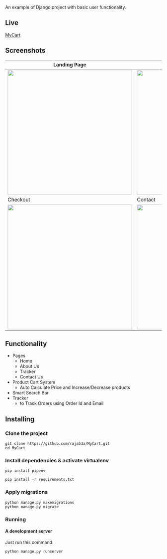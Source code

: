 An example of Django project with basic user functionality.

## Live
[MyCart](https://mycart-web.herokuapp.com/shop/)

## Screenshots

| Landing Page | Tracker | About |
| -------|--------------|-----------------|
| <img src="./screenshots/page1.PNG" width="400"> | <img src="./screenshots/tracker1.PNG" width="400"> | <img src="./screenshots/about.PNG" width="400"> |
| Checkout | Contact | Search |
| <img src="./screenshots/checkout.PNG" width="400"> | <img src="./screenshots/contact.PNG" width="400"> | <img src="./screenshots/watch_search.PNG" width="400"> |

## Functionality

- Pages
    - Home
    - About Us
    - Tracker
    - Contact Us
 - Product Cart System
    - Auto Calculate Price and Increase/Decrease products
 - Smart Search Bar
 - Tracker
    - to Track Orders using Order Id and Email


## Installing

### Clone the project

```
git clone https://github.com/raja53a/MyCart.git
cd MyCart
```

### Install dependencies & activate virtualenv

```
pip install pipenv

pip install -r requirements.txt

```
### Apply migrations

```
python manage.py makemigrations
python manage.py migrate
```
### Running

#### A development server

Just run this command:

```
python manage.py runserver
```
